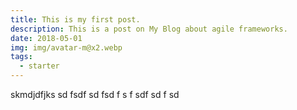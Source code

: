 ```yaml
---
title: This is my first post.
description: This is a post on My Blog about agile frameworks.
date: 2018-05-01
img: img/avatar-m@x2.webp
tags:
  - starter
---
```


skmdjdfjks
sd
fsdf
sd
fsd
f
s
f
sdf
sd
f
sd